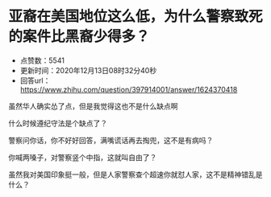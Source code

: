 # 亚裔在美国地位这么低，为什么警察致死的案件比黑裔少得多？
- 点赞数：5541
- 更新时间：2020年12月13日08时32分40秒
- 回答url：https://www.zhihu.com/question/397914001/answer/1624370418
<body>
 <p data-pid="WElOszyr">虽然华人确实怂了点，但是我觉得这也不是什么缺点啊</p>
 <p data-pid="3W5cx1bS">什么时候遵纪守法是个缺点了？</p>
 <p data-pid="Rp-3iA4e">警察问你话，你不好好回答，满嘴谎话再去掏兜，这不是有病吗？</p>
 <p data-pid="aUva6bU8">你喊两嗓子，对警察竖个中指，这就叫自由了？</p>
 <p data-pid="vhwKocl8">虽然我对美国印象挺一般，但是人家警察查个超速你就怼人家，这不是精神错乱是什么？</p>
</body>